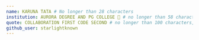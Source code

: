 ```yaml
---
name: KARUNA TATA # No longer than 28 characters
institution: AURORA DEGREE AND PG COLLEGE 🚩 # no longer than 58 characters
quote: COLLABORATION FIRST CODE SECOND # no longer than 100 characters, avoid using quotes(") to guarantee the format remains the same.
github_user: starlightknown
---
```

